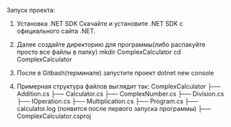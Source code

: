 Запуск проекта:
1. Установка .NET SDK
Скачайте и установите .NET SDK с официального сайта .NET.

2. Далее создайте директорию для программы(либо распакуйте просто все файлы в папку)
mkdir ComplexCalculator
cd ComplexCalculator

3. После в Gitbash(терминале) запустите проект 
dotnet new console


4. Примерная структура файлов выглядит так:
ComplexCalculator
├── Addition.cs
├── Calculator.cs
├── ComplexNumber.cs
├── Division.cs
├── IOperation.cs
├── Multiplication.cs
├── Program.cs
├── calculator.log (появится после первого запуска программы)
├── ComplexCalculator.csproj
